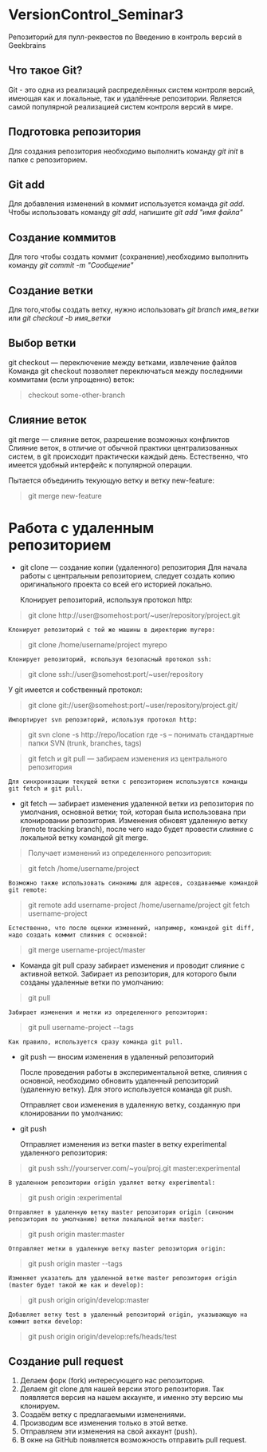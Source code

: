 # VersionControl_Seminar3
Репозиторий для пулл-реквестов по Введению в контроль версий в Geekbrains

## Что такое Git?

Git - это одна из реализаций распределённых систем контроля версий, имеющая как и локальные, так и удалённые репозитории. Является самой популярной реализацией систем контроля версий в мире. 

## Подготовка репозитория

Для создания репозитория необходимо выполнить команду *git init* в папке с репозиторием.

## Git add

Для добавления изменений в коммит используется команда *git add*. Чтобы использовать команду *git add*, напишите *git add "имя файла"*

## Создание коммитов 

Для того чтобы создать коммит (сохранение),необходимо выполнить команду *git commit -m "Сообщение"*

## Создание ветки

Для того,чтобы создать ветку, нужно использовать *git branch имя_ветки* или *git checkout -b имя_ветки*

## Выбор ветки
git checkout — переключение между ветками, извлечение файлов
Команда git checkout позволяет переключаться между последними коммитами (если упрощенно) веток:

>checkout some-other-branch
## Слияние веток

git merge — слияние веток, разрешение возможных конфликтов
Слияние веток, в отличие от обычной практики централизованных систем, в git происходит практически каждый день. Естественно, что имеется удобный интерфейс к популярной операции.

Пытается объединить текующую ветку и ветку new-feature:

>git merge new-feature

# Работа с удаленным репозиторием

* git clone — создание копии (удаленного) репозитория
    Для начала работы с центральным репозиторием, следует создать копию оригинального проекта со всей его историей локально.

    Клонирует репозиторий, используя протокол http:

>git clone http://user@somehost:port/~user/repository/project.git

    Клонирует репозиторий с той же машины в директорию myrepo:

>git clone /home/username/project myrepo

    Клонирует репозиторий, используя безопасный протокол ssh:

>git clone ssh://user@somehost:port/~user/repository

У git имеется и собственный протокол:

>git clone git://user@somehost:port/~user/repository/project.git/

    Импортирует svn репозиторий, используя протокол http:

>git svn clone -s http://repo/location
где -s – понимать стандартные папки SVN (trunk, branches, tags)

>git fetch и git pull — забираем изменения из центрального репозитория

    Для синхронизации текущей ветки с репозиторием используются команды git fetch и git pull.

* git fetch — забирает изменения удаленной ветки из репозитория по умолчания, основной ветки; той, которая была использована при клонировании репозитория. Изменения обновят удаленную ветку (remote tracking branch), после чего надо будет провести слияние с локальной ветку командой git merge.

>Получает изменений из определенного репозитория:

>git fetch /home/username/project

    Возможно также использовать синонимы для адресов, создаваемые командой git remote:

>git remote add username-project /home/username/project
git fetch username-project

    Естественно, что после оценки изменений, например, командой git diff, надо создать коммит слияния с основной:

>git merge username-project/master

* Команда git pull сразу забирает изменения и проводит слияние с активной веткой. Забирает из репозитория, для которого были созданы удаленные ветки по умолчанию:

>git pull

    Забирает изменения и метки из определенного репозитория:

>git pull username-project --tags

    Как правило, используется сразу команда git pull.

* git push — вносим изменения в удаленный репозиторий

    После проведения работы в экспериментальной ветке, слияния с основной, необходимо обновить удаленный репозиторий (удаленную ветку). Для этого используется команда git push.

    Отправляет свои изменения в удаленную ветку, созданную при клонировании по умолчанию:

* git push

    Отправляет изменения из ветки master в ветку experimental удаленного репозитория:

>git push ssh://yourserver.com/~you/proj.git master:experimental

    В удаленном репозитории origin удаляет ветку experimental:

>git push origin :experimental

    Отправляет в удаленную ветку master репозитория origin (синоним репозитория по умолчанию) ветки локальной ветки master:

>git push origin master:master

    Отправляет метки в удаленную ветку master репозитория origin:

>git push origin master --tags

    Изменяет указатель для удаленной ветке master репозитория origin (master будет такой же как и develop):

>git push origin origin/develop:master

    Добавляет ветку test в удаленный репозиторий origin, указывающую на коммит ветки develop:

>git push origin origin/develop:refs/heads/test

## Создание pull request

1. Делаем форк (fork) интересующего нас репозитория.
2. Делаем git clone для нашей версии этого репозитория. Так появляется версия на нашем
аккаунте, и именно эту версию мы клонируем.
3. Создаём ветку с предлагаемыми изменениями.
4. Производим все изменения только в этой ветке.
5. Отправляем эти изменения на свой аккаунт (push).
6. В окне на GitHub появляется возможность отправить pull request.
